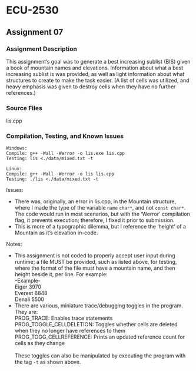 # ECU-2530

## Assignment 07
### Assignment Description
This assignment’s goal was to generate a best increasing sublist (BIS) given a book of mountain names and elevations. Information about what a best increasing sublist is was provided, as well as light information about what structures to create to make the task easier. (A list of cells was utilized, and heavy emphasis was given to destroy cells when they have no further references.)
### Source Files
lis.cpp
### Compilation, Testing, and Known Issues
```
Windows:
Compile: g++ -Wall -Werror -o lis.exe lis.cpp
Testing: lis <./data/mixed.txt -t

Linux:
Compile: g++ -Wall -Werror -o lis lis.cpp
Testing: ./lis <./data/mixed.txt -t
```
Issues:
- There was, originally, an error in lis.cpp, in the Mountain structure, where I made the type of the variable `name` `char*`, and not `const char*`. The code would run in most scenarios, but with the ‘Werror’ compilation flag, it prevents execution; therefore, I fixed it prior to submission.
- This is more of a typographic dilemma, but I reference the ‘height’ of a Mountain as it’s elevation in-code.

Notes:
- This assignment is not coded to properly accept user input during runtime; a file MUST be provided, such as listed above, for testing, where the format of the file must have a mountain name, and then height beside it, per line. For example:<br/>-Example-<br/>Eiger 3970<br/>Everest 8848<br/>Denali 5500
- There are various, miniature trace/debugging toggles in the program. They are:<br/>PROG_TRACE: Enables trace statements<br/>PROG_TOGGLE_CELLDELETION: Toggles whether cells are deleted when they no longer have references to them<br/>PROG_TOGG_CELLREFERENCE: Prints an updated reference count for cells as they change<br/><br/>These toggles can also be manipulated by executing the program with the tag `-t` as shown above.
